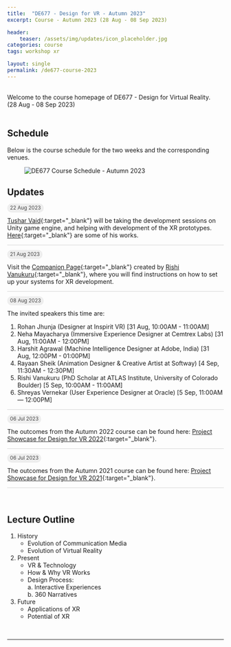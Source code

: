 ```yaml
---
title:  "DE677 - Design for VR - Autumn 2023"
excerpt: Course - Autumn 2023 (28 Aug - 08 Sep 2023)

header:
    teaser: /assets/img/updates/icon_placeholder.jpg
categories: course
tags: workshop xr

layout: single
permalink: /de677-course-2023
---
```

<br>
Welcome to the course homepage of DE677 - Design for Virtual Reality.
<br>
(28 Aug - 08 Sep 2023)
<br><br>

## Schedule
Below is the course schedule for the two weeks and the corresponding venues.

<figure class="align-center" style="width:100%;">
  <img src="{{ site.url }}{{ site.baseurl }}\assets\img\course\de677-schedule-autumn2023.png" alt="DE677 Course Schedule - Autumn 2023">
</figure>

## Updates

<span style="padding: 0px 0px 4px 0px; background-color: #eeeeee; color: #444444; border-radius: 10px;"> <small>&nbsp;&nbsp;22 Aug 2023&nbsp;&nbsp;</small> </span><br style="line-height: 10px" />

[Tushar Vaid](https://github.com/tusharvaid30){:target="_blank"} will be taking the development sessions on Unity game engine, and helping with development of the XR prototypes. [Here](https://loopinteractive.itch.io/){:target="_blank"} are some of his works.


<hr style="height:1px;border-width:0;background-color:lightgrey;">
<span style="padding: 0px 0px 4px 0px; background-color: #eeeeee; color: #444444; border-radius: 10px;"> <small>&nbsp;&nbsp;21 Aug 2023&nbsp;&nbsp;</small> </span><br style="line-height: 10px" />

Visit the [Companion Page](https://rishivanukuru.notion.site/Intro-to-XR-Dev-Autumn-2023-9259869ad5704b0cb9ddfd0e566a9fd8){:target="_blank"} created by [Rishi Vanukuru](https://rishivanukuru.com/){:target="_blank"}, where you will find instructions on how to set up your systems for XR development.

<hr style="height:1px;border-width:0;background-color:lightgrey;">
<span style="padding: 0px 0px 4px 0px; background-color: #eeeeee; color: #444444; border-radius: 10px;"> <small>&nbsp;&nbsp;08 Aug 2023&nbsp;&nbsp;</small> </span>

The invited speakers this time are:
1. Rohan Jhunja (Designer at Inspirit VR) [31 Aug, 10:00AM - 11:00AM]
2. Neha Mayacharya (Immersive Experience Designer at Cemtrex Labs)  [31 Aug, 11:00AM - 12:00PM]
3. Harshit Agrawal (Machine Intelligence Designer at Adobe, India)  [31 Aug, 12:00PM - 01:00PM]
4. Rayaan Sheik (Animation Designer & Creative Artist at Softway) [4 Sep, 11:30AM - 12:30PM]
5. Rishi Vanukuru (PhD Scholar at ATLAS Institute, University of Colorado Boulder) [5 Sep, 10:00AM - 11:00AM]
6. Shreyas Vernekar (User Experience Designer at Oracle) [5 Sep, 11:00AM — 12:00PM]

<hr style="height:1px;border-width:0;background-color:lightgrey;">
<span style="padding: 0px 0px 4px 0px; background-color: #eeeeee; color: #444444; border-radius: 10px;"> <small>&nbsp;&nbsp;06 Jul 2023&nbsp;&nbsp;</small> </span>

The outcomes from the Autumn 2022 course can be found here: [Project Showcase for Design for VR 2022](https://imxd.in/de677-showcase-2022){:target="_blank"}.

<hr style="height:1px;border-width:0;background-color:lightgrey;">
<span style="padding: 0px 0px 4px 0px; background-color: #eeeeee; color: #444444; border-radius: 10px;"> <small>&nbsp;&nbsp;06 Jul 2023&nbsp;&nbsp;</small> </span>

The outcomes from the Autumn 2021 course can be found here: [Project Showcase for Design for VR 2021](https://imxd.in/de677-showcase-2021){:target="_blank"}.

<hr style="height:1px;border-width:0;background-color:lightgrey">
<br>

## Lecture Outline
1.  History
    * Evolution of Communication Media
    * Evolution of Virtual Reality
2.  Present
    * VR & Technology
    * How & Why VR Works
    * Design Process: <br>
      a. Interactive Experiences <br>
      b. 360 Narratives
3.  Future
    * Applications of XR
    * Potential of XR

<br>
<hr>